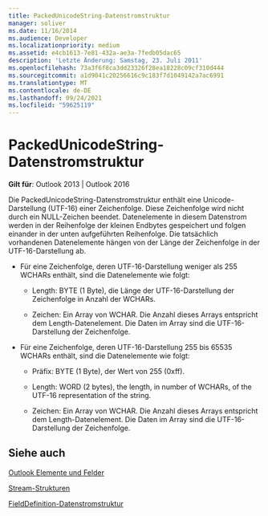 ```yaml
---
title: PackedUnicodeString-Datenstromstruktur
manager: soliver
ms.date: 11/16/2014
ms.audience: Developer
ms.localizationpriority: medium
ms.assetid: e4cb1613-7e81-432a-ae3a-7fedb05dac65
description: 'Letzte Änderung: Samstag, 23. Juli 2011'
ms.openlocfilehash: 73a3f6f8ca3dd23326f28ea18228c09cf310d444
ms.sourcegitcommit: a1d9041c20256616c9c183f7d1049142a7ac6991
ms.translationtype: MT
ms.contentlocale: de-DE
ms.lasthandoff: 09/24/2021
ms.locfileid: "59625119"
---
```

# <a name="packedunicodestring-stream-structure"></a>PackedUnicodeString-Datenstromstruktur

  
  
**Gilt für**: Outlook 2013 | Outlook 2016 
  
Die PackedUnicodeString-Datenstromstruktur enthält eine Unicode-Darstellung (UTF-16) einer Zeichenfolge. Diese Zeichenfolge wird nicht durch ein NULL-Zeichen beendet. Datenelemente in diesem Datenstrom werden in der Reihenfolge der kleinen Endbytes gespeichert und folgen einander in der unten aufgeführten Reihenfolge. Die tatsächlich vorhandenen Datenelemente hängen von der Länge der Zeichenfolge in der UTF-16-Darstellung ab.
  
- Für eine Zeichenfolge, deren UTF-16-Darstellung weniger als 255 WCHARs enthält, sind die Datenelemente wie folgt:
    
  - Length: BYTE (1 Byte), die Länge der UTF-16-Darstellung der Zeichenfolge in Anzahl der WCHARs.
    
  - Zeichen: Ein Array von WCHAR. Die Anzahl dieses Arrays entspricht dem Length-Datenelement. Die Daten im Array sind die UTF-16-Darstellung der Zeichenfolge.
    
- Für eine Zeichenfolge, deren UTF-16-Darstellung 255 bis 65535 WCHARs enthält, sind die Datenelemente wie folgt:
    
  - Präfix: BYTE (1 Byte), der Wert von 255 (0xff).
    
  - Length: WORD (2 bytes), the length, in number of WCHARs, of the UTF-16 representation of the string.
    
  - Zeichen: Ein Array von WCHAR. Die Anzahl dieses Arrays entspricht dem Length-Datenelement. Die Daten im Array sind die UTF-16-Darstellung der Zeichenfolge.
    
## <a name="see-also"></a>Siehe auch



[Outlook Elemente und Felder](outlook-items-and-fields.md)
  
[Stream-Strukturen](stream-structures.md)
  
[FieldDefinition-Datenstromstruktur](fielddefinition-stream-structure.md)

